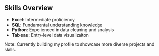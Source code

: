 ## Skills Overview

- **Excel**: Intermediate proficiency  
- **SQL**: Fundamental understanding knowledge  
- **Python**: Experienced in data cleaning and analysis
- **Tableau**: Entry-level data visualizaiton


Note: Currently building my profile to showcase more diverse projects and skills.

